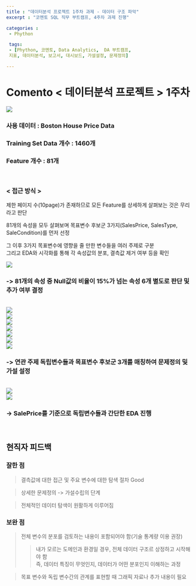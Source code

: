 ```yaml
---
title : "데이터분석 프로젝트 1주차 과제 - 데이터 구조 파악"
excerpt : "코멘토 SQL 직무 부트캠프, 4주차 과제 진행"

categories :
 - Phython

 tags:
 - [Phython, 코멘토, Data Analytics,  DA 부트캠프,
 지표, 데이터분석, 보고서, 대시보드, 가설설정, 문제정의]

---
```


Comento < 데이터분석 프로젝트 > 1주차
===========================================

<img src = "https://img1.daumcdn.net/thumb/R1280x0/?fname=http://t1.daumcdn.net/brunch/service/user/e0Ty/image/GiWEZqA-FTBKKtxLeln1OCvUKHU.jpg">

### 사용 데이터 : Boston House Price Data
### Training Set Data 개수 : 1460개
### Feature 개수 : 81개 

<br/>

### < 접근 방식 >
제한 페이지 수(10page)가 존재하므로 모든 Feature를 상세하게 살펴보는 것은 무리라고 판단  

81개의 속성을 모두 살펴보며 목표변수 후보군 3가지(SalesPrice, SalesType, SaleCondition)를 먼저 선정  

그 이후 3가지 목표변수에 영향을 줄 만한 변수들을 여러 주제로 구분   
그리고 EDA와 시각화를 통해 각 속성값의 분포, 결측값 제거 여부 등을 확인  


<img src = "https://img1.daumcdn.net/thumb/R1280x0/?fname=http://t1.daumcdn.net/brunch/service/user/e0Ty/image/azG2d4ecff0L4teg1MTx8SELAcM.jpg">


### -> 81개의 속성 중 Null값의 비율이 15%가 넘는 속성 6개 별도로 판단 및 추가 여부 결정  


<br/>

<img src = "https://img1.daumcdn.net/thumb/R1280x0/?fname=http://t1.daumcdn.net/brunch/service/user/e0Ty/image/wyUqImtWlMvs3tUjlUIgnJfKLAw.jpg">

<br/>

<img src = "https://img1.daumcdn.net/thumb/R1280x0/?fname=http://t1.daumcdn.net/brunch/service/user/e0Ty/image/z59A4wQ8XgmsU3SSkUf4PZyqkqI.jpg">

<br/>

<img src = "https://img1.daumcdn.net/thumb/R1280x0/?fname=http://t1.daumcdn.net/brunch/service/user/e0Ty/image/QfftE6XX71jcEp4dIOsZMNxEnBE.jpg">

<br/>

<img src = "https://img1.daumcdn.net/thumb/R1280x0/?fname=http://t1.daumcdn.net/brunch/service/user/e0Ty/image/a6x0S_8xGVqP9x092fqp7VOvCd4.jpg">

<br/>

<img src = "https://img1.daumcdn.net/thumb/R1280x0/?fname=http://t1.daumcdn.net/brunch/service/user/e0Ty/image/yj3kXXD4tTcanBSM6SX0pmLurqY.jpg">

<br/>

<img src = "https://img1.daumcdn.net/thumb/R1280x0/?fname=http://t1.daumcdn.net/brunch/service/user/e0Ty/image/vEYb3o6nYByS3SF3q6YyxteRYVg.jpg">

<br/>

<img src = "https://img1.daumcdn.net/thumb/R1280x0/?fname=http://t1.daumcdn.net/brunch/service/user/e0Ty/image/uW8nZY0huHEzg88_z-asfrxcHvw.jpg">

### -> 연관 주제 독립변수들과 목표변수 후보군 3개를 매칭하여 문제정의 및 가설 설정  

<br/>

<img src = "https://img1.daumcdn.net/thumb/R1280x0/?fname=http://t1.daumcdn.net/brunch/service/user/e0Ty/image/CHCDtgcekNajz4c0DTV4HI-73Yo.jpg">

<br/>

<img src = "https://img1.daumcdn.net/thumb/R1280x0/?fname=http://t1.daumcdn.net/brunch/service/user/e0Ty/image/N6tMGEhJS954DCD1GyQ5ghwDmwU.jpg">

### -> SalePrice를 기준으로 독립변수들과 간단한 EDA 진행  

<br/>

## 현직자 피드백
### 잘한 점
> 결측값에 대한 접근 및 주요 변수에 대한 탐색 절차 Good  

> 상세한 문제정의 -> 가설수립의 단계   

> 전체적인 데이터 탐색이 원활하게 이루어짐  


### 보완 점
> 전체 변수의 분포를 검토하는 내용이 포함되어야 함(기술 통계량 이용 권장)    
>> 내가 모르는 도메인과 환경일 경우, 전체 데이터 구조르 상정하고 시작해야 함    
>> 즉, 데이터 특징이 무엇인지, 데이터가 어떤 분포인지 이해하는 과정      

> 목표 변수와 독립 변수간의 관계를 표현할 때 그래픽 자료나 추가 내용이 필요    


